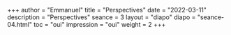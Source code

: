 +++
author = "Emmanuel"
title = "Perspectives"
date = "2022-03-11"
description = "Perspectives"
seance = 3
layout = "diapo"
diapo = "seance-04.html"
toc = "oui"
impression = "oui"
weight = 2
+++
